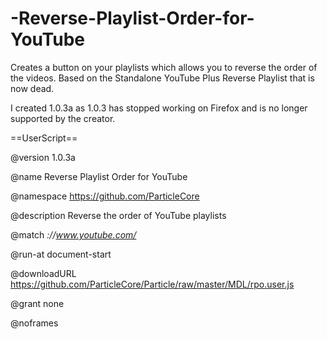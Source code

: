 # -Reverse-Playlist-Order-for-YouTube

Creates a button on your playlists which allows you to reverse the order of the videos.
Based on the Standalone YouTube Plus Reverse Playlist that is now dead.

I created 1.0.3a as 1.0.3 has stopped working on Firefox and is no longer supported by the creator.

==UserScript==

@version     1.0.3a

@name        Reverse Playlist Order for YouTube

@namespace   https://github.com/ParticleCore

@description Reverse the order of YouTube playlists

@match       *://www.youtube.com/*

@run-at      document-start

@downloadURL https://github.com/ParticleCore/Particle/raw/master/MDL/rpo.user.js

@grant       none

@noframes
